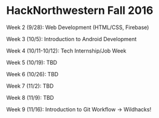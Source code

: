 # HackNorthwestern Fall 2016

Week 2 (9/28): Web Development (HTML/CSS, Firebase)

Week 3 (10/5): Introduction to Android Development

Week 4 (10/11-10/12): Tech Internship/Job Week

Week 5 (10/19): TBD

Week 6 (10/26): TBD

Week 7 (11/2): TBD

Week 8 (11/9): TBD

Week 9 (11/16): Introduction to Git Workflow -> Wildhacks!
